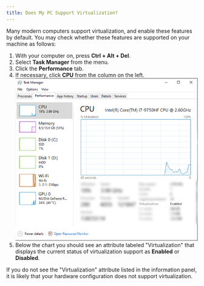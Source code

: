 ```yaml
---
title: Does My PC Support Virtualization?
---
```


Many modern computers support virtualization, and enable these features by default. You may check whether these features
are supported on your machine as follows:

1. With your computer on, press **Ctrl + Alt + Del**.
2. Select **Task Manager** from the menu.
3. Click the **Performance** tab.
4. If necessary, click **CPU** from the column on the left.
   ![Screenshot of Task Manager](./content/images/FAQ/Compatibility/Does-my-PC-support-Virtualization-1.png)
5. Below the chart you should see an attribute labeled "Virtualization" that displays the current status of
   virtualization support as **Enabled** or **Disabled**.

If you do not see the "Virtualization" attribute listed in the information panel, it is likely that your hardware
configuration does not support virtualization.
